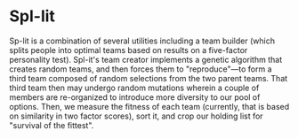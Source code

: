 # Spl-lit
Sp-lit is a combination of several utilities including a team builder (which splits people into optimal teams based on results on a five-factor personality test). Spl-it's team creator implements a genetic algorithm that creates random teams, and then forces them to "reproduce"—to form a third team composed of random selections from the two parent teams.  That third team then may undergo random mutations wherein a couple of members are re-organized to introduce more diversity to our pool of options.  Then, we measure the fitness of each team (currently, that is based on similarity in two factor scores), sort it, and crop our holding list for "survival of the fittest". 
